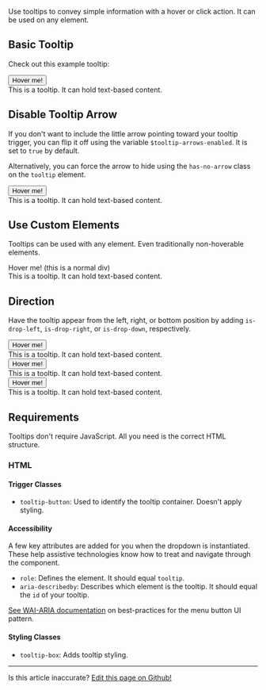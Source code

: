 Use tooltips to convey simple information with a hover or click action. It can be used on any element.

## Basic Tooltip

Check out this example tooltip:

<span role="tooltip">
  <button aria-describedby="new-tooltip" class="tooltip-button">Hover me!</button>
  <div id="new-tooltip" class="tooltip-box">
    This is a tooltip. It can hold text-based content.
  </div>
</span>

## Disable Tooltip Arrow

If you don't want to include the little arrow pointing toward your tooltip trigger, you can flip it off using the variable `$tooltip-arrows-enabled`. It is set to `true` by default.

Alternatively, you can force the arrow to hide using the `has-no-arrow` class on the `tooltip` element.

<span role="tooltip">
  <button aria-describedby="new-tooltip" class="tooltip-button">Hover me!</button>
  <div id="new-tooltip" class="tooltip-box has-no-arrow">
    This is a tooltip. It can hold text-based content.
  </div>
</span>

## Use Custom Elements

Tooltips can be used with any element. Even traditionally non-hoverable elements.

<span role="tooltip">
  <span aria-describedby="new-tooltip" class="tooltip-button has-padding-2 has-gray900-bg"d>Hover me! (this is a normal div)</span>
  <div id="new-tooltip" class="tooltip-box">
    This is a tooltip. It can hold text-based content.
  </div>
</span>

## Direction

Have the tooltip appear from the left, right, or bottom position by adding `is-drop-left`, `is-drop-right`, or `is-drop-down`, respectively.

<span role="tooltip">
  <button aria-describedby="new-tooltip" class="tooltip-button">Hover me!</button>
  <div id="new-tooltip" class="tooltip-box is-drop-left">
    This is a tooltip. It can hold text-based content.
  </div>
</span><span role="tooltip">
  <button aria-describedby="new-tooltip" class="tooltip-button">Hover me!</button>
  <div id="new-tooltip" class="tooltip-box is-drop-right">
    This is a tooltip. It can hold text-based content.
  </div>
</span><span role="tooltip">
  <button aria-describedby="new-tooltip" class="tooltip-button">Hover me!</button>
  <div id="new-tooltip" class="tooltip-box is-drop-down">
    This is a tooltip. It can hold text-based content.
  </div>
</span>

## Requirements

Tooltips don't require JavaScript. All you need is the correct HTML structure.

### HTML

#### Trigger Classes

- `tooltip-button`: Used to identify the tooltip container. Doesn't apply styling.

#### Accessibility

A few key attributes are added for you when the dropdown is instantiated. These help assistive technologies know how to treat and navigate through the component.

- `role`: Defines the element. It should equal `tooltip`.
- `aria-describedby`: Describes which element is the tooltip. It should equal the `id` of your tooltip. 

[See WAI-ARIA documentation](https://www.w3.org/TR/wai-aria-practices-1.1/examples/menu-button/menu-button-links.html) on best-practices for the menu button UI pattern.

#### Styling Classes

- `tooltip-box`: Adds tooltip styling.

<hr />
<p class="has-right-text">Is this article inaccurate? <a href="https://github.com/geotrev/undernet/tree/master/docs/dropdowns.md">Edit this page on Github!</a></p>

